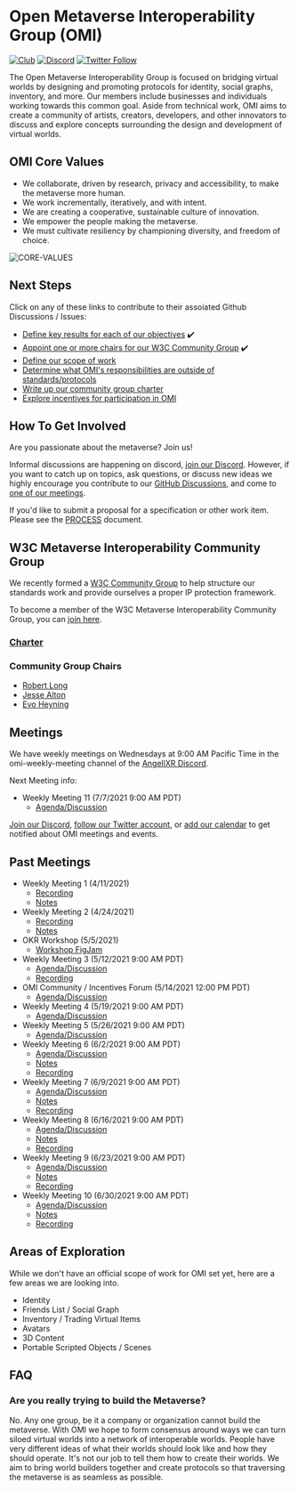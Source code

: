 # Open Metaverse Interoperability Group (OMI)
[![Club](https://img.shields.io/badge/project%20type-club-ff69b4)](https://project-types.github.io/#club)
[![Discord](https://img.shields.io/discord/770382203782692945?label=Discord&logo=Discord)](https://discord.gg/NJtT9grz5E)
[![Twitter Follow](https://img.shields.io/twitter/follow/open_metaverse)](https://twitter.com/open_metaverse)

The Open Metaverse Interoperability Group is focused on bridging virtual worlds by designing and promoting protocols for identity, social graphs, inventory, and more. Our members include businesses and individuals working towards this common goal. Aside from technical work, OMI aims to create a community of artists, creators, developers, and other innovators to discuss and explore concepts surrounding the design and development of virtual worlds.

## OMI Core Values

- We collaborate, driven by research, privacy and accessibility, to make the metaverse more human.
- We work incrementally, iteratively, and with intent. 
- We are creating a cooperative, sustainable culture of innovation. 
- We empower the people making the metaverse.
- We must cultivate resiliency by championing diversity, and freedom of choice.

![CORE-VALUES](https://user-images.githubusercontent.com/63426722/119735871-f871d880-be4a-11eb-9594-8bf8d00c0c72.png)


## Next Steps

Click on any of these links to contribute to their assoiated Github Discussions / Issues:

- [Define key results for each of our objectives](https://github.com/omigroup/OMI/discussions/10) ✔️
- [Appoint one or more chairs for our W3C Community Group](https://github.com/omigroup/OMI/discussions/17) ✔️
- [Define our scope of work](https://github.com/omigroup/OMI/discussions/28)
- [Determine what OMI's responsibilities are outside of standards/protocols](https://github.com/omigroup/OMI/discussions/31)
- [Write up our community group charter](https://github.com/omigroup/OMI/discussions/30)
- [Explore incentives for participation in OMI](https://github.com/omigroup/OMI/discussions/32)

## How To Get Involved

Are you passionate about the metaverse? Join us! 

Informal discussions are happening on discord, [join our Discord](https://discord.gg/NJtT9grz5E). However, if you want to catch up on topics, ask questions, or discuss new ideas we highly encourage you contribute to our [GitHub Discussions](https://github.com/omigroup/OMI/discussions), and come to [one of our meetings](#meetings).

If you'd like to submit a proposal for a specification or other work item. Please see the [PROCESS](./PROCESS.md) document.

## W3C Metaverse Interoperability Community Group

We recently formed a [W3C Community Group](https://www.w3.org/community/about/) to help structure our standards work and provide ourselves a proper IP protection framework.

To become a member of the W3C Metaverse Interoperability Community Group, you can [join here](https://www.w3.org/community/metaverse-interop/).

### [Charter](./CHARTER.md)

### Community Group Chairs
- [Robert Long](https://twitter.com/arobertlong)
- [Jesse Alton](https://twitter.com/mrmetaverse)
- [Evo Heyning](https://twitter.com/amoration)

## Meetings

We have weekly meetings on Wednesdays at 9:00 AM Pacific Time in the omi-weekly-meeting channel of the [AngellXR Discord](https://discord.gg/NJtT9grz5E).

Next Meeting info:

- Weekly Meeting 11 (7/7/2021 9:00 AM PDT)
  - [Agenda/Discussion](https://github.com/omigroup/OMI/discussions/54)

[Join our Discord](https://discord.gg/NJtT9grz5E), [follow our Twitter account](https://twitter.com/open_metaverse), or [add our calendar](https://calendar.google.com/calendar/u/1?cid=Y18wZHB1Z2Y5ZjgzZXE0cWVrbWI2b21xYmptZ0Bncm91cC5jYWxlbmRhci5nb29nbGUuY29t) to get notified about OMI meetings and events.

## Past Meetings

- Weekly Meeting 1 (4/11/2021)
  - [Recording](https://www.youtube.com/watch?v=x3mFHxv9CNQ)
  - [Notes](https://hackmd.io/@XR/omi-1)
- Weekly Meeting 2 (4/24/2021)
  - [Recording](https://www.youtube.com/watch?v=dX8mWYJXXVc)
  - [Notes](https://hackmd.io/X-PXFWupQOm2frqAccgybA)
- OKR Workshop (5/5/2021)
  - [Workshop FigJam](https://www.figma.com/file/HcSUQRYUHjTcVyGIA0fu1u/OMi-OKR-Workshop-Part-II?node-id=281%3A610)
- Weekly Meeting 3 (5/12/2021 9:00 AM PDT)
  - [Agenda/Discussion](https://github.com/omigroup/OMI/discussions/27)
  - [Recording](https://www.youtube.com/watch?v=UYg5Tz_eHls)
- OMI Community / Incentives Forum (5/14/2021 12:00 PM PDT)
  - [Agenda/Discussion](https://github.com/omigroup/OMI/discussions/35)
- Weekly Meeting 4 (5/19/2021 9:00 AM PDT)
  - [Agenda/Discussion](https://github.com/omigroup/OMI/discussions/34)
- Weekly Meeting 5 (5/26/2021 9:00 AM PDT)
  - [Agenda/Discussion](https://github.com/omigroup/OMI/discussions/38)
- Weekly Meeting 6 (6/2/2021 9:00 AM PDT)
  - [Agenda/Discussion](https://github.com/omigroup/OMI/discussions/41)
  - [Notes](https://hackmd.io/@robertlong/omi-meeting-6)
  - [Recording](https://www.youtube.com/watch?v=YXPhfOybq4o)
- Weekly Meeting 7 (6/9/2021 9:00 AM PDT)
  - [Agenda/Discussion](https://github.com/omigroup/OMI/discussions/43)
  - [Notes](https://hackmd.io/@robertlong/omi-meeting-7)
  - [Recording](https://www.youtube.com/watch?v=wNQhgzhRdBU)
- Weekly Meeting 8 (6/16/2021 9:00 AM PDT)
  - [Agenda/Discussion](https://github.com/omigroup/OMI/discussions/46)
  - [Notes](https://hackmd.io/@robertlong/omi-meeting-8)
  - [Recording](https://www.youtube.com/watch?v=HUa7BDrDv9o)
- Weekly Meeting 9 (6/23/2021 9:00 AM PDT)
  - [Agenda/Discussion](https://github.com/omigroup/OMI/discussions/51)
  - [Notes](https://hackmd.io/@robertlong/omi-meeting-9)
  - [Recording](https://www.youtube.com/watch?v=gODst6r_wL0)
- Weekly Meeting 10 (6/30/2021 9:00 AM PDT)
  - [Agenda/Discussion](https://github.com/omigroup/OMI/discussions/52)
  - [Notes](https://hackmd.io/@robertlong/omi-meeting-10)
  - [Recording](https://www.youtube.com/watch?v=tLLzEUW0iV8)

## Areas of Exploration

While we don't have an official scope of work for OMI set yet, here are a few areas we are looking into.

- Identity
- Friends List / Social Graph
- Inventory / Trading Virtual Items
- Avatars
- 3D Content
- Portable Scripted Objects / Scenes

## FAQ

### Are you really trying to build the Metaverse?

No. Any one group, be it a company or organization cannot build the metaverse. With OMI we hope to form consensus around ways we can turn siloed virtual worlds into a network of interoperable worlds. People have very different ideas of what their worlds should look like and how they should operate. It's not our job to tell them how to create their worlds. We aim to bring world builders together and create protocols so that traversing the metaverse is as seamless as possible.
